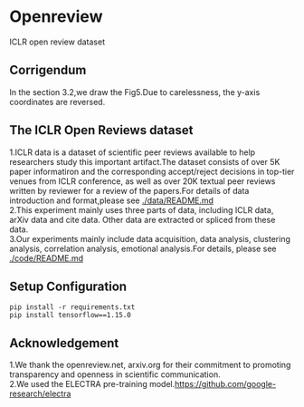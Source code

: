 # Openreview
ICLR open review dataset
## Corrigendum
In the section 3.2,we draw the Fig5.Due to carelessness, the y-axis coordinates are reversed.
## The ICLR Open Reviews dataset<br>
1.ICLR data is a dataset of scientific peer reviews available to help researchers study this important artifact.The dataset consists of over 5K paper informatiron and the corresponding accept/reject decisions in top-tier venues from ICLR conference, as well as over 20K textual peer reviews written by reviewer for a review of the papers.For details of data introduction and format,please see [./data/README.md](./data/README.md)<br>
2.This experiment mainly uses three parts of data, including ICLR data, arXiv data and cite data. Other data are extracted or spliced from these data.<br>
3.Our experiments mainly include data acquisition, data analysis, clustering analysis, correlation analysis, emotional analysis.For details, please see [./code/README.md](./code/README.md)<br>
## Setup Configuration
```
pip install -r requirements.txt
pip install tensorflow==1.15.0
```
## Acknowledgement
1.We thank the openreview.net, arxiv.org for their commitment to promoting transparency and openness in scientific communication.<br>
2.We used the ELECTRA pre-training model.https://github.com/google-research/electra
